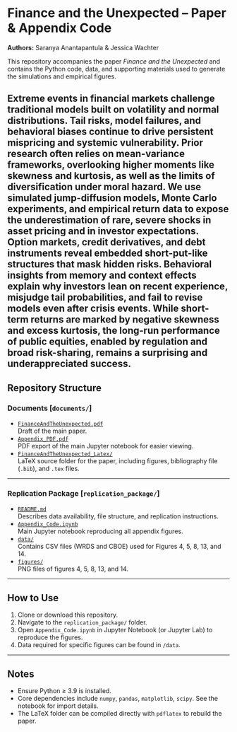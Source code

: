 # Finance and the Unexpected – Paper & Appendix Code

**Authors:** Saranya Anantapantula & Jessica Wachter  

This repository accompanies the paper *Finance and the Unexpected* and contains the Python code, data, and supporting materials used to generate the simulations and empirical figures.

Extreme events in financial markets challenge traditional models built on volatility and normal distributions. Tail risks, model failures, and behavioral biases continue to drive persistent mispricing and systemic vulnerability. Prior research often relies on mean-variance frameworks, overlooking higher moments like skewness and kurtosis, as well as the limits of diversification under moral hazard. We use simulated jump-diffusion models, Monte Carlo experiments, and empirical return data to expose the underestimation of rare, severe shocks in asset pricing and in investor expectations. Option markets, credit derivatives, and debt instruments reveal embedded short-put-like structures that mask hidden risks. Behavioral insights from memory and context effects explain why investors lean on recent experience, misjudge tail probabilities, and fail to revise models even after crisis events. While short-term returns are marked by negative skewness and excess kurtosis, the long-run performance of public equities, enabled by regulation and broad risk-sharing, remains a surprising and underappreciated success.
---

## Repository Structure

### Documents [`documents/`]
- [`FinanceAndTheUnexpected.pdf`](./documents/FinanceAndTheUnexpected.pdf)  
  Draft of the main paper.  
- [`Appendix_PDF.pdf`](./documents/Appendix_PDF.pdf)  
  PDF export of the main Jupyter notebook for easier viewing.  
- [`FinanceAndTheUnexpected_Latex/`](./documents/FinanceAndTheUnexpected_Latex/)  
  LaTeX source folder for the paper, including figures, bibliography file (`.bib`), and `.tex` files.

---

### Replication Package [`replication_package/`]
- [`README.md`](./replication_package/README.md)  
  Describes data availability, file structure, and replication instructions.  
- [`Appendix_Code.ipynb`](./replication_package/Appendix_Code.ipynb)  
  Main Jupyter notebook reproducing all appendix figures.  
- [`data/`](./replication_package/data/)  
  Contains CSV files (WRDS and CBOE) used for Figures 4, 5, 8, 13, and 14.  
- [`figures/`](./replication_package/figures/)  
  PNG files of figures 4, 5, 8, 13, and 14.  

---

## How to Use
1. Clone or download this repository.  
2. Navigate to the `replication_package/` folder.  
3. Open `Appendix_Code.ipynb` in Jupyter Notebook (or Jupyter Lab) to reproduce the figures.  
4. Data required for specific figures can be found in `/data`.  

---

## Notes
- Ensure Python ≥ 3.9 is installed.  
- Core dependencies include `numpy`, `pandas`, `matplotlib`, `scipy`. See the notebook for import details.  
- The LaTeX folder can be compiled directly with `pdflatex` to rebuild the paper.  
